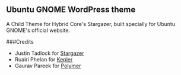## Ubuntu GNOME WordPress theme
A Child Theme for Hybrid Core's Stargazer, built specially for Ubuntu GNOME's official website.


###Credits
- Justin Tadlock for [Stargazer](https://wordpress.org/themes/stargazer)
- Ruairi Phelan for [Kepler](https://wordpress.org/themes/kepler)
- Gaurav Pareek for [Polymer](https://wordpress.org/themes/polymer)